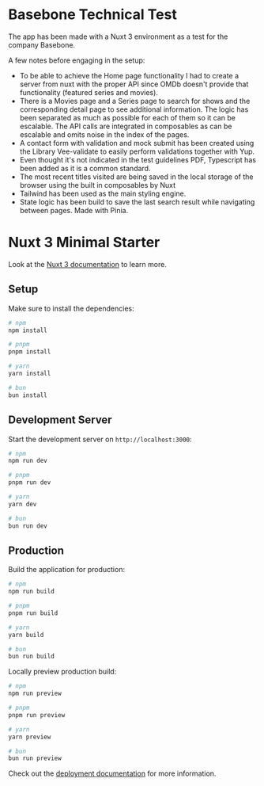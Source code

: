 # Basebone Technical Test

The app has been made with a Nuxt 3 environment as a test for the company Basebone. 

A few notes before engaging in the setup:

- To be able to achieve the Home page functionality I had to create a server from nuxt with the proper API since OMDb doesn't provide that functionality (featured series and movies).
- There is a Movies page and a Series page to search for shows and the corresponding detail page to see additional information.
  The logic has been separated as much as possible for each of them so it can be escalable.
  The API calls are integrated in composables as can be escalable and omits noise in the index of the pages.
- A contact form with validation and mock submit has been created using the Library Vee-validate to easily perform validations together with Yup.
- Even thought it's not indicated in the test guidelines PDF, Typescript has been added as it is a common standard.
- The most recent titles visited are being saved in the local storage of the browser using the built in composables by Nuxt
- Tailwind has been used as the main styling engine.
- State logic has been build to save the last search result while navigating between pages. Made with Pinia.

# Nuxt 3 Minimal Starter

Look at the [Nuxt 3 documentation](https://nuxt.com/docs/getting-started/introduction) to learn more.

## Setup

Make sure to install the dependencies:

```bash
# npm
npm install

# pnpm
pnpm install

# yarn
yarn install

# bun
bun install
```

## Development Server

Start the development server on `http://localhost:3000`:

```bash
# npm
npm run dev

# pnpm
pnpm run dev

# yarn
yarn dev

# bun
bun run dev
```

## Production

Build the application for production:

```bash
# npm
npm run build

# pnpm
pnpm run build

# yarn
yarn build

# bun
bun run build
```

Locally preview production build:

```bash
# npm
npm run preview

# pnpm
pnpm run preview

# yarn
yarn preview

# bun
bun run preview
```

Check out the [deployment documentation](https://nuxt.com/docs/getting-started/deployment) for more information.

